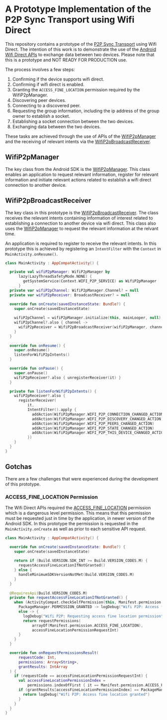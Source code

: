 # A Prototype Implementation of the P2P Sync Transport using Wifi Direct

This repository contains a prototype of the [P2P Sync Transport](https://github.com/opensrp/fhircore/discussions/691) using Wifi Direct.
The intention of this work is to demonstrate the use of the [Android Wifi Direct APIs](https://developer.android.com/guide/topics/connectivity/wifip2p) to exchange data between two devices.
Please note that this is a prototype and NOT READY FOR PRODUCTION use.

The process involves a few steps:

1. Confirming if the device supports wifi direct.
1. Confirming if wifi direct is enabled.
1. Granting the `ACCESS_FINE_LOCATION` permission required by the WifiP2pManager.
1. Discovering peer devices.
1. Connecting to a discovered peer.
1. Requesting the group information, including the ip address of the group owner to establish a socket.
1. Establishing a socket connection between the two devices.
1. Exchanging data between the two devices.

These tasks are achieved through the use of APIs of the [WifiP2pManager](https://developer.android.com/reference/android/net/wifi/p2p/WifiP2pManager) and the receiving of relevant intents via the [WifiP2pBroadcastReceiver](app/src/main/java/com/trevorgowing/android/p2p/WifiP2pBroadcastReceiver.kt).

## WifiP2pManager

The key class from the Android SDK is the [WifiP2pManager](https://developer.android.com/reference/android/net/wifi/p2p/WifiP2pManager). 
This class enables an application to request relevant information, register for relevant information and initiate relevant actions related to establish a wifi direct connection to another device.

## WifiP2pBroadcastReceiver

The key class in this prototype is the [WifiP2pBroadcastReceiver](app/src/main/java/com/trevorgowing/android/p2p/WifiP2pBroadcastReceiver.kt).
The class receives the relevant intents containing information of interest related to establishing a connection to another device via wifi direct.
This class also uses the [WifiP2pManager](https://developer.android.com/reference/android/net/wifi/p2p/WifiP2pManager) to request the relevant information at the relvant time.

An application is required to register to receive the relevant intents.
In this prototype this is achieved by registering an `IntentFilter` with the `Context` in `MainActivity.onResume()`.

```kotlin
class MainActivity : AppCompatActivity() {

  private val wifiP2pManager: WifiP2pManager by
      lazy(LazyThreadSafetyMode.NONE) {
        getSystemService(Context.WIFI_P2P_SERVICE) as WifiP2pManager
      }
  private var wifiP2pChannel: WifiP2pManager.Channel? = null
  private var wifiP2pReceiver: BroadcastReceiver? = null

  override fun onCreate(savedInstanceState: Bundle?) {
    super.onCreate(savedInstanceState)
    
    wifiP2pChannel = wifiP2pManager.initialize(this, mainLooper, null)
    wifiP2pChannel?.also { channel ->
      wifiP2pReceiver = WifiP2pBroadcastReceiver(wifiP2pManager, channel, this)
    }
  }
  
  override fun onResume() {
    super.onResume()
    listenForWifiP2pIntents()
  }

  override fun onPause() {
    super.onPause()
    wifiP2pReceiver?.also { unregisterReceiver(it) }
  }

  private fun listenForWifiP2pIntents() {
    wifiP2pReceiver?.also {
      registerReceiver(
          it,
          IntentFilter().apply {
            addAction(WifiP2pManager.WIFI_P2P_CONNECTION_CHANGED_ACTION)
            addAction(WifiP2pManager.WIFI_P2P_DISCOVERY_CHANGED_ACTION)
            addAction(WifiP2pManager.WIFI_P2P_PEERS_CHANGED_ACTION)
            addAction(WifiP2pManager.WIFI_P2P_STATE_CHANGED_ACTION)
            addAction(WifiP2pManager.WIFI_P2P_THIS_DEVICE_CHANGED_ACTION)
          })
    }
  }
}
```

## Gotchas

There are a few challenges that were experienced during the development of this prototype.

### ACCESS_FINE_LOCATION Permission

The Wifi Direct APIs required the [ACCESS_FINE_LOCATION](https://developer.android.com/reference/android/Manifest.permission#ACCESS_FINE_LOCATION) permission which is a dangerous level permission.
This means that this permission must be requested just in time by the application, in newer version of the Android SDK.
In this prototype the permission is requested in the `MainActivity.onCreate` as well as prior to each sensitive API request.

```kotlin
class MainActivity : AppCompatActivity() {

  override fun onCreate(savedInstanceState: Bundle?) {
    super.onCreate(savedInstanceState)
    
    return if (Build.VERSION.SDK_INT >= Build.VERSION_CODES.M) {
      requestAccessFineLocationIfNotGranted()
    } else {
      handleMinimumSDKVersionNotMet(Build.VERSION_CODES.M)
    }
  }
  
  @RequiresApi(Build.VERSION_CODES.M)
  private fun requestAccessFineLocationIfNotGranted() {
    when (ActivityCompat.checkSelfPermission(this, Manifest.permission.ACCESS_FINE_LOCATION)) {
      PackageManager.PERMISSION_GRANTED -> logDebug("Wifi P2P: Access fine location granted")
      else -> {
        logDebug("Wifi P2P: Requesting access fine location permission")
        return requestPermissions(
            arrayOf(Manifest.permission.ACCESS_FINE_LOCATION),
            accessFineLocationPermissionRequestInt)
      }
    }
  }

  override fun onRequestPermissionsResult(
      requestCode: Int,
      permissions: Array<String>,
      grantResults: IntArray
  ) {
    if (requestCode == accessFineLocationPermissionRequestInt) {
      val accessFineLocationPermissionIndex =
          permissions.indexOfFirst { it == Manifest.permission.ACCESS_FINE_LOCATION }
      if (grantResults[accessFineLocationPermissionIndex] == PackageManager.PERMISSION_GRANTED) {
        return logDebug("Wifi P2P: Access fine location granted")
      }
    }
  }
}
```
